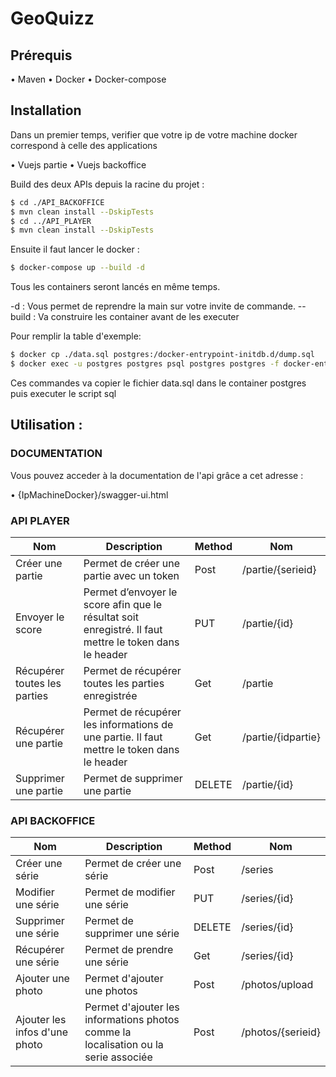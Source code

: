 # GeoQuizz

## Prérequis

•  Maven
•  Docker
•  Docker-compose


## Installation

Dans un premier temps, verifier que votre ip de votre machine docker correspond à celle des applications

•  Vuejs partie
•  Vuejs backoffice

Build des deux APIs depuis la racine du projet : 
```sh
$ cd ./API_BACKOFFICE
$ mvn clean install --DskipTests
$ cd ../API_PLAYER
$ mvn clean install --DskipTests
```

Ensuite il faut lancer le docker : 
```sh
$ docker-compose up --build -d
```

Tous les containers seront lancés en même temps. 


-d : Vous permet de reprendre la main sur votre invite de commande.
--build : Va construire les container avant de les executer

Pour remplir la table d'exemple:
```sh
$ docker cp ./data.sql postgres:/docker-entrypoint-initdb.d/dump.sql
$ docker exec -u postgres postgres psql postgres postgres -f docker-entrypoint-initdb.d/dump.sql
```


Ces commandes va copier le fichier data.sql dans le container postgres puis executer le script sql


## Utilisation : 
### DOCUMENTATION

Vous pouvez acceder à la documentation de l'api grâce a cet adresse : 

•  {IpMachineDocker}/swagger-ui.html

### API PLAYER

| Nom | Description | Method | Nom |
| ------ | ------ | ------ | ------ |
| Créer une partie | Permet de créer une partie avec un token | Post | /partie/{serieid} |
| Envoyer le score | Permet d’envoyer le score afin que le résultat soit enregistré.  Il faut mettre le token dans le header | PUT | /partie/{id} |
| Récupérer toutes les parties | Permet de récupérer toutes les parties enregistrée | Get | /partie |
| Récupérer une partie | Permet de récupérer les informations de une partie. Il faut mettre le token dans le header | Get | /partie/{idpartie} |
| Supprimer une partie | Permet de supprimer une partie | DELETE | /partie/{id} |


### API BACKOFFICE

| Nom | Description | Method | Nom |
| ------ | ------ | ------ | ------ |
| Créer une série | Permet de créer une série | Post | /series |
| Modifier une série | Permet de modifier une série | PUT | /series/{id} |
| Supprimer une série | Permet de supprimer une série | DELETE | /series/{id} |
| Récupérer une série | Permet de prendre une série | Get | /series/{id} |
| Ajouter une photo | Permet d'ajouter une photos | Post | /photos/upload |
| Ajouter les infos d'une photo | Permet d'ajouter les informations photos comme la localisation ou la serie associée | Post | /photos/{serieid} |
